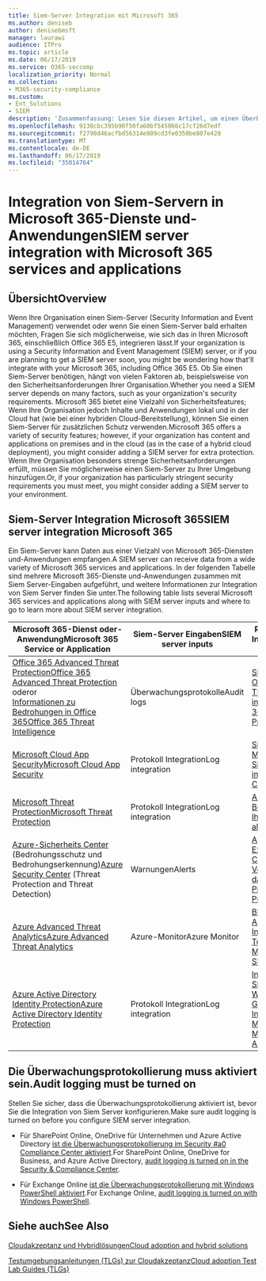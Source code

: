 ```yaml
---
title: Siem-Server Integration mit Microsoft 365
ms.author: deniseb
author: denisebmsft
manager: laurawi
audience: ITPro
ms.topic: article
ms.date: 06/17/2019
ms.service: O365-seccomp
localization_priority: Normal
ms.collection:
- M365-security-compliance
ms.custom:
- Ent_Solutions
- SIEM
description: 'Zusammenfassung: Lesen Sie diesen Artikel, um einen Überblick über die Integration von Siem Server mit Microsoft 365 zu erhalten.'
ms.openlocfilehash: 9138cbc395b90f50fa60bf545066c17cf26d7edf
ms.sourcegitcommit: f2798d46acfbd56314e809cd3fe0350be807e420
ms.translationtype: MT
ms.contentlocale: de-DE
ms.lasthandoff: 06/17/2019
ms.locfileid: "35014764"
---
```

# <a name="siem-server-integration-with-microsoft-365-services-and-applications"></a><span data-ttu-id="a6dd1-103">Integration von Siem-Servern in Microsoft 365-Dienste und-Anwendungen</span><span class="sxs-lookup"><span data-stu-id="a6dd1-103">SIEM server integration with Microsoft 365 services and applications</span></span>

## <a name="overview"></a><span data-ttu-id="a6dd1-104">Übersicht</span><span class="sxs-lookup"><span data-stu-id="a6dd1-104">Overview</span></span>

<span data-ttu-id="a6dd1-105">Wenn Ihre Organisation einen Siem-Server (Security Information and Event Management) verwendet oder wenn Sie einen Siem-Server bald erhalten möchten, Fragen Sie sich möglicherweise, wie sich das in Ihren Microsoft 365, einschließlich Office 365 E5, integrieren lässt.</span><span class="sxs-lookup"><span data-stu-id="a6dd1-105">If your organization is using a Security Information and Event Management (SIEM) server, or if you are planning to get a SIEM server soon, you might be wondering how that'll integrate with your Microsoft 365, including Office 365 E5.</span></span> <span data-ttu-id="a6dd1-106">Ob Sie einen Siem-Server benötigen, hängt von vielen Faktoren ab, beispielsweise von den Sicherheitsanforderungen Ihrer Organisation.</span><span class="sxs-lookup"><span data-stu-id="a6dd1-106">Whether you need a SIEM server depends on many factors, such as your organization's security requirements.</span></span> <span data-ttu-id="a6dd1-107">Microsoft 365 bietet eine Vielzahl von Sicherheitsfeatures; Wenn Ihre Organisation jedoch Inhalte und Anwendungen lokal und in der Cloud hat (wie bei einer hybriden Cloud-Bereitstellung), können Sie einen Siem-Server für zusätzlichen Schutz verwenden.</span><span class="sxs-lookup"><span data-stu-id="a6dd1-107">Microsoft 365 offers a variety of security features; however, if your organization has content and applications on premises and in the cloud (as in the case of a hybrid cloud deployment), you might consider adding a SIEM server for extra protection.</span></span> <span data-ttu-id="a6dd1-108">Wenn Ihre Organisation besonders strenge Sicherheitsanforderungen erfüllt, müssen Sie möglicherweise einen Siem-Server zu Ihrer Umgebung hinzufügen.</span><span class="sxs-lookup"><span data-stu-id="a6dd1-108">Or, if your organization has particularly stringent security requirements you must meet, you might consider adding a SIEM server to your environment.</span></span>

## <a name="siem-server-integration-microsoft-365"></a><span data-ttu-id="a6dd1-109">Siem-Server Integration Microsoft 365</span><span class="sxs-lookup"><span data-stu-id="a6dd1-109">SIEM server integration Microsoft 365</span></span>

<span data-ttu-id="a6dd1-110">Ein Siem-Server kann Daten aus einer Vielzahl von Microsoft 365-Diensten und-Anwendungen empfangen.</span><span class="sxs-lookup"><span data-stu-id="a6dd1-110">A SIEM server can receive data from a wide variety of Microsoft 365 services and applications.</span></span> <span data-ttu-id="a6dd1-111">In der folgenden Tabelle sind mehrere Microsoft 365-Dienste und-Anwendungen zusammen mit Siem Server-Eingaben aufgeführt, und weitere Informationen zur Integration von Siem Server finden Sie unter.</span><span class="sxs-lookup"><span data-stu-id="a6dd1-111">The following table lists several Microsoft 365 services and applications along with SIEM server inputs and where to go to learn more about SIEM server integration.</span></span> 

| <span data-ttu-id="a6dd1-112">Microsoft 365-Dienst oder-Anwendung</span><span class="sxs-lookup"><span data-stu-id="a6dd1-112">Microsoft 365 Service or Application</span></span> | <span data-ttu-id="a6dd1-113">Siem-Server Eingaben</span><span class="sxs-lookup"><span data-stu-id="a6dd1-113">SIEM server inputs</span></span> | <span data-ttu-id="a6dd1-114">Ressourcen für weitere Informationen</span><span class="sxs-lookup"><span data-stu-id="a6dd1-114">Resources to learn more</span></span> |
| --- | --- | --- |
| [<span data-ttu-id="a6dd1-115">Office 365 Advanced Threat Protection</span><span class="sxs-lookup"><span data-stu-id="a6dd1-115">Office 365 Advanced Threat Protection</span></span>](office-365-atp.md) <br/><span data-ttu-id="a6dd1-116">oder</span><span class="sxs-lookup"><span data-stu-id="a6dd1-116">or</span></span><br/>[<span data-ttu-id="a6dd1-117">Informationen zu Bedrohungen in Office 365</span><span class="sxs-lookup"><span data-stu-id="a6dd1-117">Office 365 Threat Intelligence</span></span>](office-365-ti.md) | <span data-ttu-id="a6dd1-118">Überwachungsprotokolle</span><span class="sxs-lookup"><span data-stu-id="a6dd1-118">Audit logs</span></span> | [<span data-ttu-id="a6dd1-119">Siem-Integration mit Office 365 Advanced Threat Protection</span><span class="sxs-lookup"><span data-stu-id="a6dd1-119">SIEM integration with Office 365 Advanced Threat Protection</span></span>](siem-integration-with-office-365-ti.md) |
| [<span data-ttu-id="a6dd1-120">Microsoft Cloud App Security</span><span class="sxs-lookup"><span data-stu-id="a6dd1-120">Microsoft Cloud App Security</span></span>](https://docs.microsoft.com/cloud-app-security/what-is-cloud-app-security) | <span data-ttu-id="a6dd1-121">Protokoll Integration</span><span class="sxs-lookup"><span data-stu-id="a6dd1-121">Log integration</span></span> | [<span data-ttu-id="a6dd1-122">Siem-Integration in Microsoft Cloud-App-Sicherheit</span><span class="sxs-lookup"><span data-stu-id="a6dd1-122">SIEM integration with Microsoft Cloud App Security</span></span>](https://docs.microsoft.com/cloud-app-security/siem) |
| [<span data-ttu-id="a6dd1-123">Microsoft Threat Protection</span><span class="sxs-lookup"><span data-stu-id="a6dd1-123">Microsoft Threat Protection</span></span>](https://docs.microsoft.com/windows/security/threat-protection/) | <span data-ttu-id="a6dd1-124">Protokoll Integration</span><span class="sxs-lookup"><span data-stu-id="a6dd1-124">Log integration</span></span> | [<span data-ttu-id="a6dd1-125">Abrufen von Benachrichtigungen an Ihre Siem-Tools</span><span class="sxs-lookup"><span data-stu-id="a6dd1-125">Pull alerts to your SIEM tools</span></span>](https://docs.microsoft.com/windows/security/threat-protection/microsoft-defender-atp/configure-siem) |
| <span data-ttu-id="a6dd1-126">[Azure-Sicherheits Center](https://docs.microsoft.com/azure/security-center/security-center-intro) (Bedrohungsschutz und Bedrohungserkennung)</span><span class="sxs-lookup"><span data-stu-id="a6dd1-126">[Azure Security Center](https://docs.microsoft.com/azure/security-center/security-center-intro) (Threat Protection and Threat Detection)</span></span> | <span data-ttu-id="a6dd1-127">Warnungen</span><span class="sxs-lookup"><span data-stu-id="a6dd1-127">Alerts</span></span> | [<span data-ttu-id="a6dd1-128">Azure Security Data Export to Siem-Pipeline Configuration – Vorschau</span><span class="sxs-lookup"><span data-stu-id="a6dd1-128">Azure Security data export to SIEM - Pipeline Configuration - Preview</span></span>](https://docs.microsoft.com/azure/security-center/security-center-export-data-to-siem) |
|[<span data-ttu-id="a6dd1-129">Azure Advanced Threat Analytics</span><span class="sxs-lookup"><span data-stu-id="a6dd1-129">Azure Advanced Threat Analytics</span></span>](https://docs.microsoft.com/azure/security/azure-threat-detection) | <span data-ttu-id="a6dd1-130">Azure-Monitor</span><span class="sxs-lookup"><span data-stu-id="a6dd1-130">Azure Monitor</span></span> | [<span data-ttu-id="a6dd1-131">Blog Verwenden von Azure Monitor zur Integration in Siem-Tools</span><span class="sxs-lookup"><span data-stu-id="a6dd1-131">(Blog) Use Azure Monitor to integrate with SIEM tools</span></span>](https://azure.microsoft.com/blog/use-azure-monitor-to-integrate-with-siem-tools) |
|[<span data-ttu-id="a6dd1-132">Azure Active Directory Identity Protection</span><span class="sxs-lookup"><span data-stu-id="a6dd1-132">Azure Active Directory Identity Protection</span></span>](https://docs.microsoft.com/azure/active-directory/identity-protection/overview) |<span data-ttu-id="a6dd1-133">Protokoll Integration</span><span class="sxs-lookup"><span data-stu-id="a6dd1-133">Log integration</span></span> |[<span data-ttu-id="a6dd1-134">Integrieren von Sicherheits-API-Warnungen in Microsoft Graph in SIEM (Security Information &amp; Event Management)</span><span class="sxs-lookup"><span data-stu-id="a6dd1-134">Integrate Microsoft Graph Security API alerts with a SIEM</span></span>](https://docs.microsoft.com/graph/security-siemintegration) |


## <a name="audit-logging-must-be-turned-on"></a><span data-ttu-id="a6dd1-135">Die Überwachungsprotokollierung muss aktiviert sein.</span><span class="sxs-lookup"><span data-stu-id="a6dd1-135">Audit logging must be turned on</span></span>

<span data-ttu-id="a6dd1-136">Stellen Sie sicher, dass die Überwachungsprotokollierung aktiviert ist, bevor Sie die Integration von Siem Server konfigurieren.</span><span class="sxs-lookup"><span data-stu-id="a6dd1-136">Make sure audit logging is turned on before you configure SIEM server integration.</span></span> 

- <span data-ttu-id="a6dd1-137">Für SharePoint Online, OneDrive für Unternehmen und Azure Active Directory [ist die Überwachungsprotokollierung im Security #a0 Compliance Center aktiviert](https://docs.microsoft.com/office365/securitycompliance/turn-audit-log-search-on-or-off).</span><span class="sxs-lookup"><span data-stu-id="a6dd1-137">For SharePoint Online, OneDrive for Business, and Azure Active Directory, [audit logging is turned on in the Security & Compliance Center](https://docs.microsoft.com/office365/securitycompliance/turn-audit-log-search-on-or-off).</span></span>

- <span data-ttu-id="a6dd1-138">Für Exchange Online [ist die Überwachungsprotokollierung mit Windows PowerShell aktiviert](https://docs.microsoft.com/office365/securitycompliance/enable-mailbox-auditing).</span><span class="sxs-lookup"><span data-stu-id="a6dd1-138">For Exchange Online, [audit logging is turned on with Windows PowerShell](https://docs.microsoft.com/office365/securitycompliance/enable-mailbox-auditing).</span></span>
 
## <a name="see-also"></a><span data-ttu-id="a6dd1-139">Siehe auch</span><span class="sxs-lookup"><span data-stu-id="a6dd1-139">See Also</span></span>

[<span data-ttu-id="a6dd1-140">Cloudakzeptanz und Hybridlösungen</span><span class="sxs-lookup"><span data-stu-id="a6dd1-140">Cloud adoption and hybrid solutions</span></span>](https://docs.microsoft.com/office365/enterprise/cloud-adoption-and-hybrid-solutions)
  
[<span data-ttu-id="a6dd1-141">Testumgebungsanleitungen (TLGs) zur Cloudakzeptanz</span><span class="sxs-lookup"><span data-stu-id="a6dd1-141">Cloud adoption Test Lab Guides (TLGs)</span></span>](https://docs.microsoft.com/office365/enterprise/cloud-adoption-test-lab-guides-tlgs)


